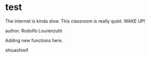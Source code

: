 # test

The internet is kinda slow. This classroom is really quiet. WAKE UP!

author: Rodolfo Lourenzutti


Adding new functions here.

shiuasfoeif
